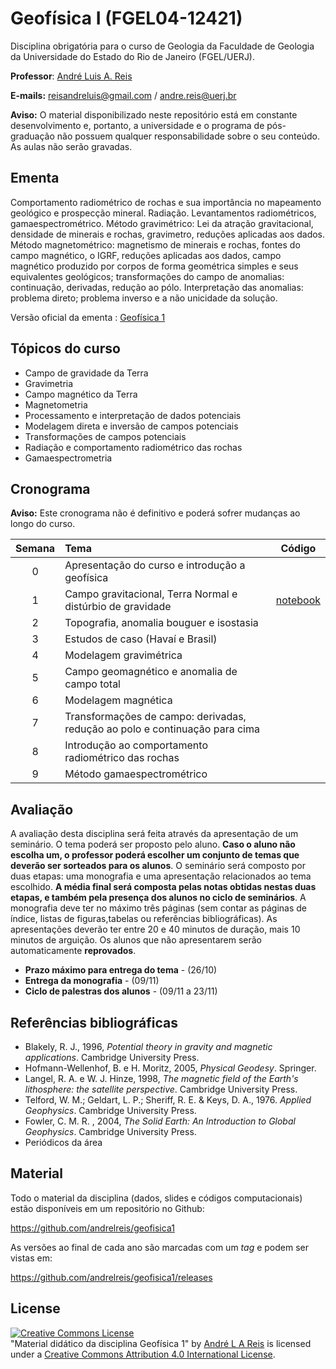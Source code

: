 # Geofísica I (FGEL04-12421)
Disciplina obrigatória para o curso de Geologia da Faculdade de Geologia da Universidade do Estado do Rio de Janeiro (FGEL/UERJ).

**Professor**: [André Luis A. Reis](https://www.pinga-lab.org/people/andre.html)

**E-mails:** reisandreluis@gmail.com / andre.reis@uerj.br

**Aviso:** O material disponibilizado neste repositório está em constante desenvolvimento e, portanto, a universidade e o programa de pós-graduação não possuem qualquer responsabilidade sobre o seu conteúdo. As aulas não serão gravadas.

## Ementa

Comportamento radiométrico de rochas e sua importância no mapeamento geológico e prospecção mineral. Radiação. Levantamentos radiométricos, gamaespectrométrico. Método gravimétrico: Lei da atração gravitacional, densidade de minerais e rochas, gravimetro, reduções aplicadas aos dados. Método magnetométrico: magnetismo de minerais e rochas, fontes do campo magnético, o IGRF, reduções aplicadas aos dados, campo magnético produzido por corpos de forma geométrica simples e seus equivalentes geológicos; transformações do campo de anomalias: continuação, derivadas, redução ao pólo. Interpretação das anomalias: problema direto; problema inverso e a não unicidade da solução.

Versão oficial da ementa : [Geofísica 1](http://www.ementario.uerj.br/ementa.php?cdg_disciplina=12421)

## Tópicos do curso

* Campo de gravidade da Terra
* Gravimetria
* Campo magnético da Terra
* Magnetometria
* Processamento e interpretação de dados potenciais
* Modelagem direta e inversão de campos potenciais
* Transformações de campos potenciais
* Radiação e comportamento radiométrico das rochas
* Gamaespectrometria

## Cronograma

**Aviso:** Este cronograma não é definitivo e poderá sofrer mudanças ao longo do curso.

Semana | Tema                                 | Código |
|:------:|:-------------------------------------|:-------:|
| 0    | Apresentação do curso e introdução a geofísica  |    |
| 1    | Campo gravitacional, Terra Normal e distúrbio de gravidade  |[notebook]()  |
| 2    | Topografia, anomalia bouguer e isostasia | |
| 3    | Estudos de caso (Havaí e Brasil) | |
| 4    | Modelagem gravimétrica |  |
| 5    | Campo geomagnético e anomalia de campo total  | |
| 6    | Modelagem magnética | |
| 7    | Transformações de campo: derivadas, redução ao polo e continuação para cima  | |
| 8    | Introdução ao comportamento radiométrico das rochas | |
| 9    | Método gamaespectrométrico | |

## Avaliação

A avaliação desta disciplina será feita através da apresentação de um seminário.
O tema poderá ser proposto pelo aluno. **Caso o aluno não escolha um, o professor
poderá escolher um conjunto de temas que deverão ser sorteados para os alunos**.
O seminário será composto por duas etapas: uma monografia e uma apresentação
relacionados ao tema escolhido. **A média final será composta pelas notas obtidas
nestas duas etapas, e também pela presença dos alunos no ciclo de seminários**.
A monografia deve ter no máximo três páginas (sem contar as páginas de índice,
listas de figuras,tabelas ou referências bibliográficas). As apresentações
deverão ter entre 20 e 40 minutos de duração, mais 10 minutos de arguição.
Os alunos que não apresentarem serão automaticamente **reprovados**.

- **Prazo máximo para entrega do tema** - (26/10)
- **Entrega da monografia** - (09/11)
- **Ciclo de palestras dos alunos** - (09/11 a 23/11)

## Referências bibliográficas

* Blakely, R. J., 1996, *Potential theory in gravity and magnetic applications*. Cambridge
University Press.
* Hofmann-Wellenhof, B. e H. Moritz, 2005, *Physical Geodesy*. Springer.
* Langel, R. A. e W. J. Hinze, 1998, *The magnetic field of the Earth's lithosphere: the
satellite perspective*. Cambridge University Press.
* Telford, W. M.; Geldart, L. P.; Sheriff, R. E. & Keys, D. A., 1976. *Applied Geophysics*. Cambridge University Press.
* Fowler, C. M. R. , 2004, *The Solid Earth: An Introduction to Global Geophysics*. Cambridge University Press.
* Periódicos da área

## Material

Todo o material da disciplina (dados, slides e códigos computacionais) estão disponíveis em um repositório no Github:

https://github.com/andrelreis/geofisica1

As versões ao final de cada ano são marcadas com um *tag* e podem ser vistas em:

https://github.com/andrelreis/geofisica1/releases


## License

<a rel="license" href="http://creativecommons.org/licenses/by/4.0/"><img alt="Creative Commons License" style="border-width:0" src="https://i.creativecommons.org/l/by/4.0/88x31.png" /></a><br /><span xmlns:dct="http://purl.org/dc/terms/" href="http://purl.org/dc/dcmitype/Text" property="dct:title" rel="dct:type">"Material didático da disciplina Geofísica 1"</span>
by <a xmlns:cc="http://creativecommons.org/ns#" href="https://github.com/andrelreis/geofisica1" property="cc:attributionName" rel="cc:attributionURL">André L A Reis</a> is licensed under a <a rel="license" href="http://creativecommons.org/licenses/by/4.0/">Creative Commons Attribution 4.0 International License</a>.
